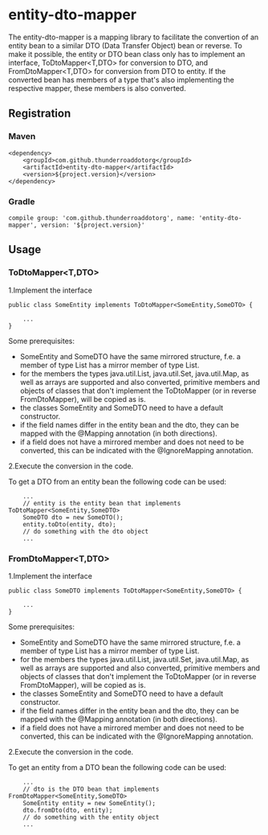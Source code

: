 # entity-dto-mapper

The entity-dto-mapper is a mapping library to facilitate the convertion of an 
entity bean to a similar DTO (Data Transfer Object) bean or reverse.
To make it possible, the entity or DTO bean class only has to implement an 
interface, ToDtoMapper<T,DTO> for conversion to DTO, and FromDtoMapper<T,DTO> 
for conversion from DTO to entity.
If the converted bean has members of a type that's also implementing the 
respective mapper, these members is also converted. 

## Registration

### Maven
```
<dependency>
    <groupId>com.github.thunderroaddotorg</groupId>
    <artifactId>entity-dto-mapper</artifactId>
    <version>${project.version}</version>
</dependency>
```
### Gradle
```
compile group: 'com.github.thunderroaddotorg', name: 'entity-dto-mapper', version: '${project.version}'
```

## Usage

### ToDtoMapper<T,DTO>

1.Implement the interface
```
public class SomeEntity implements ToDtoMapper<SomeEntity,SomeDTO> {
    
    ...
}
```
Some prerequisites:
  * SomeEntity and SomeDTO have the same mirrored structure, f.e. a member of type List<SomeOtherClass> has a mirror member of type List<SomeOtherDTO>.
  * for the members the types java.util.List, java.util.Set, java.util.Map, as well as arrays are supported and also converted, primitive members and objects of classes that don't implement the ToDtoMapper (or in reverse FromDtoMapper), will be copied as is.
  * the classes SomeEntity and SomeDTO need to have a default constructor.
  * if the field names differ in the entity bean and the dto, they can be mapped with the @Mapping annotation (in both directions).
  * if a field does not have a mirrored member and does not need to be converted, this can be indicated with the @IgnoreMapping annotation.

2.Execute the conversion in the code. 

To get a DTO from an entity bean the following code can be used:
```
    ...
    // entity is the entity bean that implements ToDtoMapper<SomeEntity,SomeDTO>
    SomeDTO dto = new SomeDTO();
    entity.toDto(entity, dto);
    // do something with the dto object
    ...
```

### FromDtoMapper<T,DTO>

1.Implement the interface
```
public class SomeDTO implements ToDtoMapper<SomeEntity,SomeDTO> {
    
    ...
}
```
Some prerequisites:
  * SomeEntity and SomeDTO have the same mirrored structure, f.e. a member of type List<SomeOtherClass> has a mirror member of type List<SomeOtherDTO>.
  * for the members the types java.util.List, java.util.Set, java.util.Map, as well as arrays are supported and also converted, primitive members and objects of classes that don't implement the ToDtoMapper (or in reverse FromDtoMapper), will be copied as is.
  * the classes SomeEntity and SomeDTO need to have a default constructor.
  * if the field names differ in the entity bean and the dto, they can be mapped with the @Mapping annotation (in both directions).
  * if a field does not have a mirrored member and does not need to be converted, this can be indicated with the @IgnoreMapping annotation.

2.Execute the conversion in the code. 

To get an entity from a DTO bean the following code can be used:
```
    ...
    // dto is the DTO bean that implements FromDtoMapper<SomeEntity,SomeDTO>
    SomeEntity entity = new SomeEntity();
    dto.fromDto(dto, entity);
    // do something with the entity object
    ...
```
